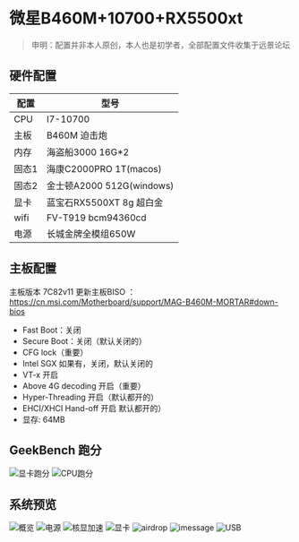 # 微星B460M+10700+RX5500xt
> 申明：配置并非本人原创，本人也是初学者，全部配置文件收集于远景论坛

## 硬件配置

|  配置   | 型号  |
|  ----  | ----  |
| CPU  | I7-10700 |
| 主板  | B460M 迫击炮 |
| 内存  | 海盗船3000 16G*2 |
| 固态1  | 海康C2000PRO 1T(macos)  |
| 固态2  | 金士顿A2000 512G(windows)  |
| 显卡  | 蓝宝石RX5500XT 8g 超白金  |
| wifi  | FV-T919 bcm94360cd  |
| 电源  | 长城金牌全模组650W  |


## 主板配置
主板版本 7C82v11 更新主板BISO ：https://cn.msi.com/Motherboard/support/MAG-B460M-MORTAR#down-bios

- Fast Boot：关闭
- Secure Boot：关闭（默认关闭的）
- CFG lock（重要）
- Intel SGX 如果有，关闭，默认关闭的
- VT-x 开启
- Above 4G decoding 开启（重要）
- Hyper-Threading 开启（默认都开的）
- EHCI/XHCI Hand-off 开启 默认都开的）
- 显存: 64MB

## GeekBench 跑分
![显卡跑分](http://ww1.sinaimg.cn/large/007lnJOlgy1ggjxexjn7kj30o10f0q46.jpg)
![CPU跑分](http://ww1.sinaimg.cn/large/007lnJOlgy1ggjxex385fj30nr0ebwfp.jpg)


## 系统预览
![概览](http://ww1.sinaimg.cn/large/007lnJOlgy1ggjxcm2htij30he0apdin.jpg)
![电源](http://ww1.sinaimg.cn/large/007lnJOlgy1ggjxclxuqsj30l40egq5l.jpg)
![核显加速](http://ww1.sinaimg.cn/large/007lnJOlgy1ggjxclzlujj30oo0gfq5l.jpg)
![显卡](http://ww1.sinaimg.cn/large/007lnJOlgy1ggjxcm00alj30me0evwhw.jpg)
![airdrop](http://ww1.sinaimg.cn/large/007lnJOlgy1ggjxcm3s4fj30le0c442q.jpg)
![imessage](http://ww1.sinaimg.cn/large/007lnJOlgy1ggjxcm2fvwj30k50ebn27.jpg)
![USB](http://ww1.sinaimg.cn/large/007lnJOlgy1ggjxcm8m0ej30kx0f1tbe.jpg)


